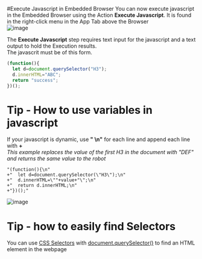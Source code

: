 #Execute Javascript in Embedded Browser
You can now execute javascript in the Embedded Browser using the Action **Execute Javascript**.  It is found in the right-click menu in the App Tab above the Browser  
![image](https://user-images.githubusercontent.com/47416964/102634150-b6cd5b00-4151-11eb-968b-c8922781a111.png)

The **Execute Javascript** step requires text input for the javascript and a text output to hold the Execution results.  
The javascrit must be of this form.
```javascript
(function(){
  let d=document.querySelector("H3");
  d.innerHTML="ABC";
  return "success";
})();
```
# Tip - How to use variables in javascript
If your javascript is dynamic, use **" \n"** for each line and append each line with **+**  
*This example replaces the value of the first *H3* in the document with "DEF" and returns the same value to the robot*
```
"(function(){\n"
+"  let d=document.querySelector(\"H3\");\n"
+"  d.innerHTML=\""+value+"\";\n"
+"  return d.innerHTML;\n"
+"})();"
```
![image](https://user-images.githubusercontent.com/47416964/102634819-aec1eb00-4152-11eb-9cfc-6f2f341ecf34.png)
# Tip - how to easily find Selectors
You can use [CSS Selectors](https://www.w3schools.com/cssref/css_selectors.asp) with [document.querySelector()](https://developer.mozilla.org/en-US/docs/Web/API/Document/querySelector) to find an HTML element in the webpage
